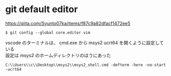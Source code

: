 # git default editor

https://qiita.com/Syunto07ka/items/f87c9a82dfacf1472ee5

```
$ git config --global core.editor vim
```

vscode のターミナルは、 cmd.exe から msys2 ucrt64 を開くように設定している  
設定は msys2 のホームディレクトリのほうにあった

```
C:\\Users\\c\\Desktop\\msys2\\msys2_shell.cmd -defterm -here -no-start -ucrt64
```